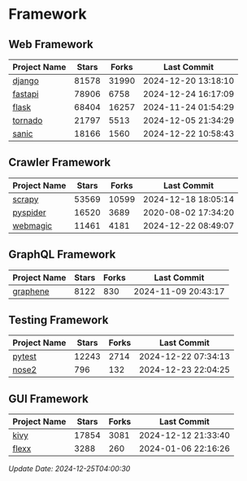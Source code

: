 # Framework

## Web Framework
| Project Name | Stars | Forks | Last Commit |
| ------------ | ----- | ----- | ----------- |
| [django](https://github.com/django/django) | 81578 | 31990 | 2024-12-20 13:18:10 |
| [fastapi](https://github.com/fastapi/fastapi) | 78906 | 6758 | 2024-12-24 16:17:09 |
| [flask](https://github.com/pallets/flask) | 68404 | 16257 | 2024-11-24 01:54:29 |
| [tornado](https://github.com/tornadoweb/tornado) | 21797 | 5513 | 2024-12-05 21:34:29 |
| [sanic](https://github.com/sanic-org/sanic) | 18166 | 1560 | 2024-12-22 10:58:43 |

## Crawler Framework
| Project Name | Stars | Forks | Last Commit |
| ------------ | ----- | ----- | ----------- |
| [scrapy](https://github.com/scrapy/scrapy) | 53569 | 10599 | 2024-12-18 18:05:14 |
| [pyspider](https://github.com/binux/pyspider) | 16520 | 3689 | 2020-08-02 17:34:20 |
| [webmagic](https://github.com/code4craft/webmagic) | 11461 | 4181 | 2024-12-22 08:49:07 |

## GraphQL Framework
| Project Name | Stars | Forks | Last Commit |
| ------------ | ----- | ----- | ----------- |
| [graphene](https://github.com/graphql-python/graphene) | 8122 | 830 | 2024-11-09 20:43:17 |

## Testing Framework
| Project Name | Stars | Forks | Last Commit |
| ------------ | ----- | ----- | ----------- |
| [pytest](https://github.com/pytest-dev/pytest) | 12243 | 2714 | 2024-12-22 07:34:13 |
| [nose2](https://github.com/nose-devs/nose2) | 796 | 132 | 2024-12-23 22:04:25 |

## GUI Framework
| Project Name | Stars | Forks | Last Commit |
| ------------ | ----- | ----- | ----------- |
| [kivy](https://github.com/kivy/kivy) | 17854 | 3081 | 2024-12-12 21:33:40 |
| [flexx](https://github.com/flexxui/flexx) | 3288 | 260 | 2024-01-06 22:16:26 |

*Update Date: 2024-12-25T04:00:30*